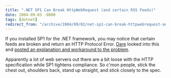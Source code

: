 ```yaml
---
title: ".NET SP1 Can Break HttpWebRequest (and certain RSS Feeds)"
date: 2004-09-03 -0800
tags: [dotnet]
redirect_from: "/archive/2004/09/02/net-sp1-can-break-httpwebrequest-and-certain-rss-feeds.aspx/"
---
```


If you installed SP1 for the .NET framework, you may notice that certain
feeds are broken and return an HTTP Protocol Error.
[Dare](http://www.25hoursaday.com/weblog/) looked into this and [posted
an explanation and workaround to the
problem](http://www.25hoursaday.com/weblog/PermaLink.aspx?guid=d98a420e-6679-474c-865a-30578338ceb8).

Apparently a lot of web servers out there are a bit loose with the HTTP
specification while SP1 tightens compliance. So c'mon people, stick the
chest out, shoulders back, stand up straight, and stick closely to the
spec.

